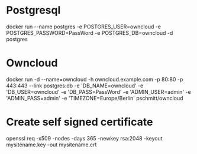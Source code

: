 # Postgresql
docker run --name postgres -e POSTGRES_USER=owncloud -e POSTGRES_PASSWORD=PassWord -e POSTGRES_DB=owncloud -d postgres

# Owncloud
docker run -d --name=owncloud -h owncloud.example.com -p 80:80 -p 443:443 --link postgres:db -e 'DB_NAME=owncloud' -e 'DB_USER=owncloud' -e 'DB_PASS=PassWord' -e 'ADMIN_USER=admin' -e 'ADMIN_PASS=admin' -e 'TIMEZONE=Europe/Berlin' pschmitt/owncloud

# Create self signed certificate
openssl req -x509 -nodes -days 365 -newkey rsa:2048 -keyout mysitename.key -out mysitename.crt
